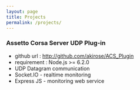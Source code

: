 ```yaml
---
layout: page
title: Projects
permalink: /projects/
---
```


### Assetto Corsa Server UDP Plug-in
* github url : http://github.com/akirose/ACS_Plugin
* requirement : Node.js >= 6.2.0
* UDP Datagram communication
* Socket.IO - realtime monitoring
* Express JS - monitoring web service